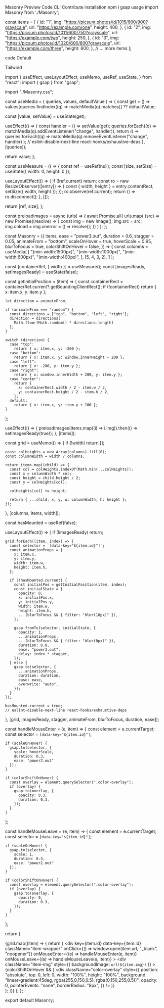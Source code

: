 Masonry
Preview
Code
CLI
Contribute
installation
npm i gsap
usage
import Masonry from './Masonry';

const items = [
    {
      id: "1",
      img: "https://picsum.photos/id/1015/600/900?grayscale",
      url: "https://example.com/one",
      height: 400,
    },
    {
      id: "2",
      img: "https://picsum.photos/id/1011/600/750?grayscale",
      url: "https://example.com/two",
      height: 250,
    },
    {
      id: "3",
      img: "https://picsum.photos/id/1020/600/800?grayscale",
      url: "https://example.com/three",
      height: 600,
    },
    // ... more items
];

<Masonry
  items={items}
  ease="power3.out"
  duration={0.6}
  stagger={0.05}
  animateFrom="bottom"
  scaleOnHover={true}
  hoverScale={0.95}
  blurToFocus={true}
  colorShiftOnHover={false}
/>
code
Default

Tailwind

import {
  useEffect,
  useLayoutEffect,
  useMemo,
  useRef,
  useState,
} from "react";
import { gsap } from "gsap";

import "./Masonry.css";

const useMedia = (
  queries,
  values,
  defaultValue
) => {
  const get = () =>
    values[queries.findIndex((q) => matchMedia(q).matches)] ?? defaultValue;

  const [value, setValue] = useState(get);

  useEffect(() => {
    const handler = () => setValue(get);
    queries.forEach((q) => matchMedia(q).addEventListener("change", handler));
    return () =>
      queries.forEach((q) =>
        matchMedia(q).removeEventListener("change", handler)
      );
    // eslint-disable-next-line react-hooks/exhaustive-deps
  }, [queries]);

  return value;
};

const useMeasure = () => {
  const ref = useRef(null);
  const [size, setSize] = useState({ width: 0, height: 0 });

  useLayoutEffect(() => {
    if (!ref.current) return;
    const ro = new ResizeObserver(([entry]) => {
      const { width, height } = entry.contentRect;
      setSize({ width, height });
    });
    ro.observe(ref.current);
    return () => ro.disconnect();
  }, []);

  return [ref, size];
};

const preloadImages = async (urls) => {
  await Promise.all(
    urls.map(
      (src) =>
        new Promise((resolve) => {
          const img = new Image();
          img.src = src;
          img.onload = img.onerror = () => resolve();
        })
    )
  );
};

const Masonry = ({
  items,
  ease = "power3.out",
  duration = 0.6,
  stagger = 0.05,
  animateFrom = "bottom",
  scaleOnHover = true,
  hoverScale = 0.95,
  blurToFocus = true,
  colorShiftOnHover = false,
}) => {
  const columns = useMedia(
    [
      "(min-width:1500px)",
      "(min-width:1000px)",
      "(min-width:600px)",
      "(min-width:400px)",
    ],
    [5, 4, 3, 2],
    1
  );

  const [containerRef, { width }] = useMeasure();
  const [imagesReady, setImagesReady] = useState(false);

  const getInitialPosition = (item) => {
    const containerRect = containerRef.current?.getBoundingClientRect();
    if (!containerRect) return { x: item.x, y: item.y };

    let direction = animateFrom;

    if (animateFrom === "random") {
      const directions = ["top", "bottom", "left", "right"];
      direction = directions[
        Math.floor(Math.random() * directions.length)
      ];
    }

    switch (direction) {
      case "top":
        return { x: item.x, y: -200 };
      case "bottom":
        return { x: item.x, y: window.innerHeight + 200 };
      case "left":
        return { x: -200, y: item.y };
      case "right":
        return { x: window.innerWidth + 200, y: item.y };
      case "center":
        return {
          x: containerRect.width / 2 - item.w / 2,
          y: containerRect.height / 2 - item.h / 2,
        };
      default:
        return { x: item.x, y: item.y + 100 };
    }
  };

  useEffect(() => {
    preloadImages(items.map((i) => i.img)).then(() => setImagesReady(true));
  }, [items]);

  const grid = useMemo(() => {
    if (!width) return [];

    const colHeights = new Array(columns).fill(0);
    const columnWidth = width / columns;

    return items.map((child) => {
      const col = colHeights.indexOf(Math.min(...colHeights));
      const x = columnWidth * col;
      const height = child.height / 2;
      const y = colHeights[col];

      colHeights[col] += height;

      return { ...child, x, y, w: columnWidth, h: height };
    });
  }, [columns, items, width]);

  const hasMounted = useRef(false);

  useLayoutEffect(() => {
    if (!imagesReady) return;

    grid.forEach((item, index) => {
      const selector = `[data-key="${item.id}"]`;
      const animationProps = {
        x: item.x,
        y: item.y,
        width: item.w,
        height: item.h,
      };

      if (!hasMounted.current) {
        const initialPos = getInitialPosition(item, index);
        const initialState = {
          opacity: 0,
          x: initialPos.x,
          y: initialPos.y,
          width: item.w,
          height: item.h,
          ...(blurToFocus && { filter: "blur(10px)" }),
        };

        gsap.fromTo(selector, initialState, {
          opacity: 1,
          ...animationProps,
          ...(blurToFocus && { filter: "blur(0px)" }),
          duration: 0.8,
          ease: "power3.out",
          delay: index * stagger,
        });
      } else {
        gsap.to(selector, {
          ...animationProps,
          duration: duration,
          ease: ease,
          overwrite: "auto",
        });
      }
    });

    hasMounted.current = true;
    // eslint-disable-next-line react-hooks/exhaustive-deps
  }, [grid, imagesReady, stagger, animateFrom, blurToFocus, duration, ease]);

  const handleMouseEnter = (e, item) => {
    const element = e.currentTarget;
    const selector = `[data-key="${item.id}"]`;

    if (scaleOnHover) {
      gsap.to(selector, {
        scale: hoverScale,
        duration: 0.3,
        ease: "power2.out"
      });
    }

    if (colorShiftOnHover) {
      const overlay = element.querySelector(".color-overlay");
      if (overlay) {
        gsap.to(overlay, {
          opacity: 0.3,
          duration: 0.3,
        });
      }
    }
  };

  const handleMouseLeave = (e, item) => {
    const element = e.currentTarget;
    const selector = `[data-key="${item.id}"]`;

    if (scaleOnHover) {
      gsap.to(selector, {
        scale: 1,
        duration: 0.3,
        ease: "power2.out"
      });
    }

    if (colorShiftOnHover) {
      const overlay = element.querySelector(".color-overlay");
      if (overlay) {
        gsap.to(overlay, {
          opacity: 0,
          duration: 0.3,
        });
      }
    }
  };

  return (
    <div ref={containerRef} className="list">
      {grid.map((item) => {
        return (
          <div
            key={item.id}
            data-key={item.id}
            className="item-wrapper"
            onClick={() => window.open(item.url, "_blank", "noopener")}
            onMouseEnter={(e) => handleMouseEnter(e, item)}
            onMouseLeave={(e) => handleMouseLeave(e, item)}
          >
            <div
              className="item-img"
              style={{ backgroundImage: `url(${item.img})` }}
            >
              {colorShiftOnHover && (
                <div
                  className="color-overlay"
                  style={{
                    position: "absolute",
                    top: 0,
                    left: 0,
                    width: "100%",
                    height: "100%",
                    background:
                      "linear-gradient(45deg, rgba(255,0,150,0.5), rgba(0,150,255,0.5))",
                    opacity: 0,
                    pointerEvents: "none",
                    borderRadius: "8px",
                  }}
                />
              )}
            </div>
          </div>
        );
      })}
    </div>
  );
};

export default Masonry;